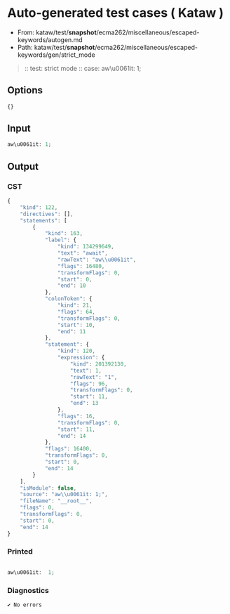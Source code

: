 # Auto-generated test cases ( Kataw )
- From: kataw/test/__snapshot__/ecma262/miscellaneous/escaped-keywords/autogen.md
- Path: kataw/test/__snapshot__/ecma262/miscellaneous/escaped-keywords/gen/strict_mode
> :: test: strict mode
> :: case: aw\u0061it: 1;
## Options

`````js
{}
`````
## Input

`````js
aw\u0061it: 1;
`````
## Output

### CST

```javascript
{
    "kind": 122,
    "directives": [],
    "statements": [
        {
            "kind": 163,
            "label": {
                "kind": 134299649,
                "text": "await",
                "rawText": "aw\\u0061it",
                "flags": 16480,
                "transformFlags": 0,
                "start": 0,
                "end": 10
            },
            "colonToken": {
                "kind": 21,
                "flags": 64,
                "transformFlags": 0,
                "start": 10,
                "end": 11
            },
            "statement": {
                "kind": 120,
                "expression": {
                    "kind": 201392130,
                    "text": 1,
                    "rawText": "1",
                    "flags": 96,
                    "transformFlags": 0,
                    "start": 11,
                    "end": 13
                },
                "flags": 16,
                "transformFlags": 0,
                "start": 11,
                "end": 14
            },
            "flags": 16400,
            "transformFlags": 0,
            "start": 0,
            "end": 14
        }
    ],
    "isModule": false,
    "source": "aw\\u0061it: 1;",
    "fileName": "__root__",
    "flags": 0,
    "transformFlags": 0,
    "start": 0,
    "end": 14
}
```

### Printed

```javascript

aw\u0061it:  1;
```

### Diagnostics

```javascript
✔ No errors
```

